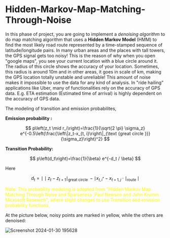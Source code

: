 # Hidden-Markov-Map-Matching-Through-Noise

In this phase of project, you are going to implement a *denoising algorithm* to do map matching algorithm that uses a **Hidden Markov Model** (HMM) to find the most likely road route represented by a time-stamped sequence of latitude/longitude pairs.
  In many urban areas and the places with tall towers, the GPS signal gets too noisy! This is the reason of why when you open "google maps", you see your current location with a blue circle around it. The radius of this circle shows the accuracy of your location. Sometimes, this radius is around 10m and in other areas, it goes in scale of km, making the GPS location totally unstable and unreliable! This amount of noise makes it impossible to use the data for any kind of analysis. In "ride hailing" applications like Uber, many of functionalities rely on the accuracy of GPS data. E.g. ETA estimation (Estimated time of arrival) is highly dependent on the accuracy of GPS data.
  
The modeling of transition and emission probabilites, 

**Emission probability :**

$$ p\left(z_t \mid r_i\right)=\frac{1}{\sqrt{2 \pi} \sigma_z} e^{-0.5\left(\frac{\left\|z_t-x_{t, i}\right\|_{\text {great circle }}}{\sigma_z}\right)^2} $$


**Transition Probability:**

$$ p\left(d_t\right)=\frac{1}{\beta} e^{-d_t / \beta} $$

Here

$$
d_t=\mid \mid z_t-z_{t+1}\mid_{\text {great circle }}-\mid x_{t, i^*}-x_{t+1, j} \cdot\mid_{\text {route }}\mid 
$$


<p style="color:yellow;"> Note:  This probability modeling is adopted from "Hidden Markov Map Matching Through Noise and Sparseness ,Paul Newson and John Krumm  Microsoft Research", where slight changes to use Transition and emission
probability functions.</p>

At the picture below, noisy points are marked in yellow, while the others are denoised:

![Screenshot 2024-01-30 195628](https://github.com/Amirabbas-Afzali/Hidden-Markov-Map-Matching-Through-Noise/assets/102149705/52a3016d-bdc5-427d-8cac-39e0c3468eb6)


